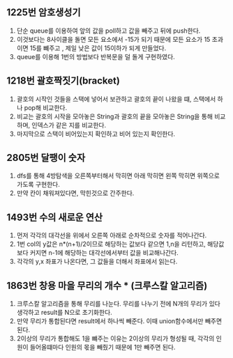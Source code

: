 1225번 암호생성기
---
1. 단순 queue를 이용하여 앞의 값을 poll하고 값을 빼주고 뒤에 push한다.
2. 이것보다는 8사이클을 돌면 모든 요소에서 -15가 되기 때문에 모든 요소가 15 초과이면 15를 뺴주고 , 제일 낮은 값이 15이하가 되게 만들었다.
3. queue를 이용해 1번의 방법보다 반복문을 덜 돌게 구현하였다.


1218번 괄호짝짓기(bracket)
---
1. 괄호의 시작인 것들을 스택에 넣어서 보관하고 괄호의 끝이 나왔을 떄, 스택에서 하나 pop해 비교한다.
2. 비교는 괄호의 시작을 모아놓은 String과 괄호의 끝을 모아놓은 String을 통해 비교하며, 인덱스가 같은 지를 비교한다. 
3. 마지막으로 스택이 비어있는지 확인하고 비어 있는지 확인한다.



2805번 달팽이 숫자
---
1. dfs를 통해 4방탐색을 오른쪽부터해서 막히면 아래 막히면 왼쪽 막히면 위쪽으로 가도록 구현한다.
2. 만약 칸이 채워져있다면, 막힌것으로 간주한다.

1493번 수의 새로운 연산
---
1. 먼저 각각의 대각선을 위에서 오른쪽 아래로 순차적으로 숫자를 적어나간다.
2. 1번 col의 y값은 n*(n+1)/2이므로 해당하는 값보다 같으면 1,n을 리턴하고, 해당값보다 커지면 n-1에 해당하는 대각선에서부터 값을 비교해나간다.
3. 각각의 y,x 좌표가 나온다면, 그 값들을 더해서 좌표에서 읽는다.

1863번 창용 마을 무리의 개수 * (크루스칼 알고리즘)
---
1. 크루스칼 알고리즘을 통해 무리를 나눈다. 무리를 나누기 전에 N개의 무리가 있다 생각하고 result를 N으로 초기화한다. 
2. 만약 무리가 통합된다면 result에서 하나씩 빼준다. 이때 union함수에서만 빼주면 된다. 
3. 2이상의 무리가 통합해도 1을 뺴주는 이유는 2이상의 무리가 형성될 때, 각각의 인원이 들어올떄마다 인원의 몫을 빼줬기 때문에 1만 빼주면 된다.  
